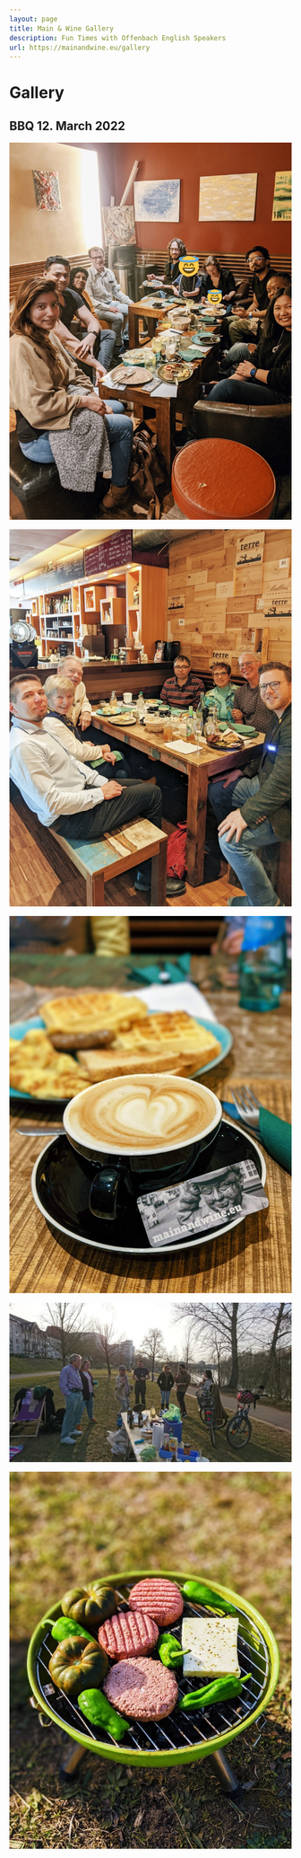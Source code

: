 ```yaml
---
layout: page
title: Main & Wine Gallery
description: Fun Times with Offenbach English Speakers
url: https://mainandwine.eu/gallery
---
```


# Gallery

## BBQ 12. March 2022
![](assets/img/easterbrunch.jpg)

![](assets/img/easterbrunch2.jpg)

![](assets/img/mainandwineCoffee.jpg)

![](assets/img/riverbbq.jpg)

![](assets/img/grillgreen.jpg)



